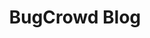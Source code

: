 ---
title: BugCrowd Blog
description:
url: https://www.bugcrowd.com/blog/
image:
    # url: '/assets/images/cafe.png'
    # alt: 'Cafe'
tags: ['blog', 'bugbounty']
pubDate: 2023-11-07
draft: false
---